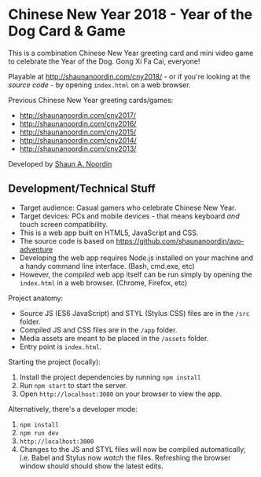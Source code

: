 # Chinese New Year 2018 - Year of the Dog Card & Game

This is a combination Chinese New Year greeting card and mini video game to celebrate the Year of the Dog. Gong Xi Fa Cai, everyone!

Playable at http://shaunanoordin.com/cny2018/ - or if you're looking at the _source code_ - by opening `index.html` on a web browser.

Previous Chinese New Year greeting cards/games:
- http://shaunanoordin.com/cny2017/
- http://shaunanoordin.com/cny2016/
- http://shaunanoordin.com/cny2015/
- http://shaunanoordin.com/cny2014/
- http://shaunanoordin.com/cny2013/

Developed by [Shaun A. Noordin](http://shaunanoordin.com)

## Development/Technical Stuff

- Target audience: Casual gamers who celebrate Chinese New Year.
- Target devices: PCs and mobile devices - that means keyboard _and_ touch screen compatibility.
- This is a web app built on HTML5, JavaScript and CSS.
- The source code is based on https://github.com/shaunanoordin/avo-adventure
- Developing the web app requires Node.js installed on your machine and a handy command line interface. (Bash, cmd.exe, etc)
- However, the _compiled_ web app itself can be run simply by opening the `index.html` in a web browser. (Chrome, Firefox, etc)

Project anatomy:

- Source JS (ES6 JavaScript) and STYL (Stylus CSS) files are in the `/src` folder.
- Compiled JS and CSS files are in the `/app` folder.
- Media assets are meant to be placed in the `/assets` folder.
- Entry point is `index.html`.

Starting the project (locally):

1. Install the project dependencies by running `npm install`
2. Run `npm start` to start the server.
3. Open `http://localhost:3000` on your browser to view the app.

Alternatively, there's a developer mode:

1. `npm install`
2. `npm run dev`
3. `http://localhost:3000`
4. Changes to the JS and STYL files will now be compiled automatically; i.e. Babel and Stylus now _watch_ the files. Refreshing the browser window should should show the latest edits.

